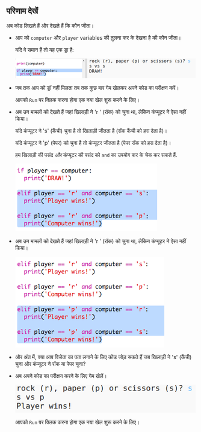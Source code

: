 ## परिणाम देखें

अब कोड लिखते हैं और देखते हैं कि कौन जीता।

+ आप को `computer` और `player` variables की तुलना कर के देखना है की कौन जीता।
    
    यदि वे समान हैं तो यह एक ड्रा है:
    
    ![स्क्रीनशॉट](images/rps-draw.png)

+ जब तक आप को ड्रॉ नहीं मिलता तब तक कुछ बार गेम खेलकर अपने कोड का परीक्षण करें।
    
    आपको `Run` पर क्लिक करना होगा एक नया खेल शुरू करने के लिए।

+ अब उन मामलों को देखते हैं जहां खिलाड़ी ने 'r ' (रॉक) को चुना था, लेकिन कंप्यूटर ने ऐसा नहीं किया।
    
    यदि कंप्यूटर ने 's' (कैंची) चुना है तो खिलाड़ी जीतता है (रॉक कैंची को हरा देता है)।
    
    यदि कंप्यूटर ने 'p' (पेपर) को चुना है तो कंप्यूटर जीतता है (पेपर रॉक को हरा देता है)।
    
    हम खिलाड़ी की पसंद *और* कंप्यूटर की पसंद को `and` का उपयोग कर के चेक कर सकते हैं.
    
    ![स्क्रीनशॉट](images/rps-player-rock.png)

+ अब उन मामलों को देखते हैं जहां खिलाड़ी ने 'r ' (रॉक) को चुना था, लेकिन कंप्यूटर ने ऐसा नहीं किया।
    
    ![स्क्रीनशॉट](images/rps-player-paper.png)

+ और अंत में, क्या आप विजेता का पता लगाने के लिए कोड जोड़ सकते हैं जब खिलाड़ी ने 's' (कैंची) चुना और कंप्यूटर ने रॉक या पेपर चुना?

+ अब अपने कोड का परीक्षण करने के लिए गेम खेलें।
    
    ![स्क्रीनशॉट](images/rps-play.png)
    
    आपको ` Run ` पर क्लिक करना होगा एक नया खेल शुरू करने के लिए।